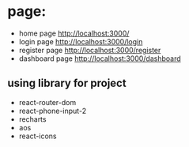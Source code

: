 # page:
 - home page [http://localhost:3000/](http://localhost:3000/)
 - login page [http://localhost:3000/login](http://localhost:3000/login)
 - register page [http://localhost:3000/register](http://localhost:3000/register)
 - dashboard page [http://localhost:3000/dashboard](http://localhost:3000/dashboard)




## using library for project
 - react-router-dom
 - react-phone-input-2
 - recharts
 - aos
 - react-icons